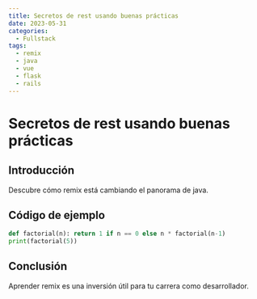 ```yaml
---
title: Secretos de rest usando buenas prácticas
date: 2023-05-31
categories:
  - Fullstack
tags:
  - remix
  - java
  - vue
  - flask
  - rails
---
```


# Secretos de rest usando buenas prácticas

## Introducción

Descubre cómo remix está cambiando el panorama de java.

## Código de ejemplo

```python
def factorial(n): return 1 if n == 0 else n * factorial(n-1)
print(factorial(5))
```

## Conclusión

Aprender remix es una inversión útil para tu carrera como desarrollador.